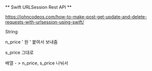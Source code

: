 ** Swift URLSession Rest API **

https://johncodeos.com/how-to-make-post-get-update-and-delete-requests-with-urlsession-using-swift/



String

n_price ' 원 ' 붙여서 보내줌

s_price 그대로

배열 - > n_price, s_price 나눠서


